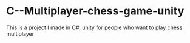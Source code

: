 # C--Multiplayer-chess-game-unity
This is a project I made in C#, unity for people who want to play chess multiplayer
